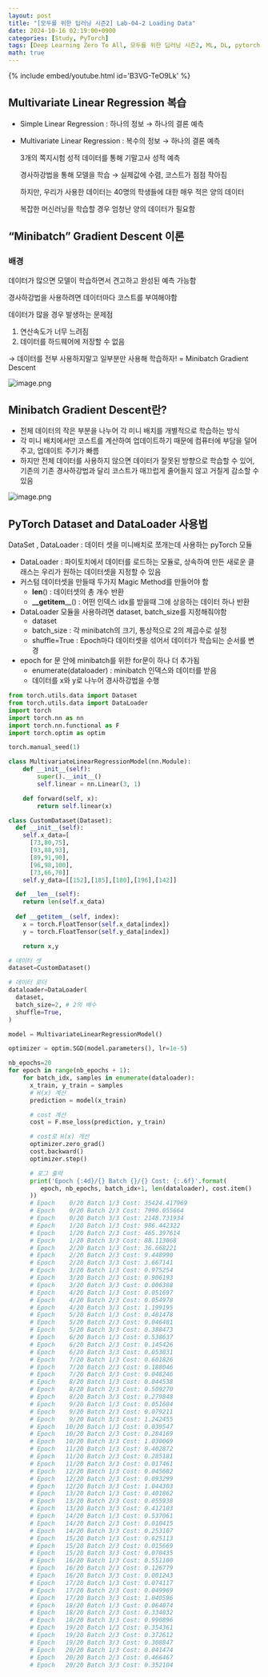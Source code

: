 ```yaml
---
layout: post
title: "[모두를 위한 딥러닝 시즌2] Lab-04-2 Loading Data"
date: 2024-10-16 02:19:00+0900
categories: [Study, PyTorch]
tags: [Deep Learning Zero To All, 모두를 위한 딥러닝 시즌2, ML, DL, pytorch]
math: true
---
```

{% include embed/youtube.html id='B3VG-TeO9Lk' %}  

## Multivariate Linear Regression 복습

- Simple Linear Regression : 하나의 정보 → 하나의 결론 예측
- Multivariate Linear Regression  : 복수의 정보 → 하나의 결론 예측
    
    3개의 쪽지시험 성적 데이터를 통해 기말고사 성적 예측
    
    경사하강법을 통해 모델을 학습 → 실제값에 수렴, 코스트가 점점 작아짐
    
    하지만, 우리가 사용한 데이터는 40명의 학생들에 대한 매우 적은 양의 데이터
    
    복잡한 머신러닝을 학습할 경우 엄청난 양의 데이터가 필요함
    

## “Minibatch” Gradient Descent 이론

### 배경

데이터가 많으면 모델이 학습하면서 견고하고 완성된 예측 가능함

경사하강법을 사용하려면 데이터마다 코스트를 부여해야함

데이터가 많을 경우 발생하는 문제점

1. 연산속도가 너무 느려짐
2. 데이터를 하드웨어에 저장할 수 없음

→ 데이터를 전부 사용하지말고 일부분만 사용해 학습하자! = Minibatch Gradient  Descent 

![image.png](assets/img/posts/pytorch/4-2/image.png)

## Minibatch Gradient  Descent란?

- 전체 데이터의 작은 부분을 나누어 각 미니 배치를 개별적으로 학습하는 방식
- 각 미니 배치에서만 코스트를 계산하여 업데이트하기 때문에 컴퓨터에 부담을 덜어주고, 업데이트 주기가 빠름
- 하지만 전체 데이터를 사용하지 않으면 데이터가 잘못된 방향으로 학습할 수 있어, 기존의 기존 경사하강법과 달리 코스트가 매끄럽게 줄어들지 않고 거칠게 감소할 수 있음

![image.png](assets/img/posts/pytorch/4-2/image%201.png)

## PyTorch Dataset and DataLoader 사용법

DataSet , DataLoader : 데이터 셋을 미니배치로 쪼개는데 사용하는 pyTorch 모듈

- DataLoader : 파이토치에서 데이터를 로드하는 모듈로, 상속하여 만든 새로운 클래스는 우리가 원하는 데이터셋을 지정할 수 있음
- 커스텀 데이터셋을 만들때 두가지 Magic Method를 만들어야 함
    - **__len__**() : 데이터셋의 총 개수 반환
    - **__getitem**__() : 어떤 인덱스 idx를 받을때 그에 상응하는 데이터 하나 반환
- DataLoader 모듈을 사용하려면 dataset, batch_size를 지정해줘야함
    - dataset
    - batch_size : 각 minibatch의 크기, 통상적으로 2의 제곱수로 설정
    - shuffle=True : Epoch마다 데이터셋을 섞어서 데이터가 학습되는 순서를 변경
- epoch for 문 안에 minibatch를 위한 for문이 하나 더 추가됨
    - enumerate(dataloader) : minibatch 인덱스와 데이터를 받음
    - 데이터를 x와 y로 나누어 경사하강법을 수행

```python
from torch.utils.data import Dataset
from torch.utils.data import DataLoader
import torch
import torch.nn as nn
import torch.nn.functional as F
import torch.optim as optim

torch.manual_seed(1)

class MultivariateLinearRegressionModel(nn.Module):
    def __init__(self):
        super().__init__()
        self.linear = nn.Linear(3, 1)

    def forward(self, x):
        return self.linear(x)

class CustomDataset(Dataset):
  def __init__(self):
    self.x_data=[
      [73,80,75],
      [93,88,93],
      [89,91,90],
      [96,98,100],
      [73,66,70]]
    self.y_data=[[152],[185],[180],[196],[142]]

  def __len__(self):
    return len(self.x_data)
  
  def __getitem__(self, index):
    x = torch.FloatTensor(self.x_data[index])
    y = torch.FloatTensor(self.y_data[index])

    return x,y

# 데이터 셋
dataset=CustomDataset() 

# 데이터 로더
dataloader=DataLoader(
  dataset,
  batch_size=2, # 2의 배수
  shuffle=True,
)

model = MultivariateLinearRegressionModel()

optimizer = optim.SGD(model.parameters(), lr=1e-5)

nb_epochs=20
for epoch in range(nb_epochs + 1):
    for batch_idx, samples in enumerate(dataloader):
      x_train, y_train = samples
      # H(x) 계산
      prediction = model(x_train)

      # cost 계산
      cost = F.mse_loss(prediction, y_train)

      # cost로 H(x) 개선
      optimizer.zero_grad()
      cost.backward()
      optimizer.step()

      # 로그 출력
      print('Epoch {:4d}/{} Batch {}/{} Cost: {:.6f}'.format(
         epoch, nb_epochs, batch_idx+1, len(dataloader), cost.item() 
      ))
      # Epoch    0/20 Batch 1/3 Cost: 35424.417969
      # Epoch    0/20 Batch 2/3 Cost: 7990.055664
      # Epoch    0/20 Batch 3/3 Cost: 2148.731934
      # Epoch    1/20 Batch 1/3 Cost: 986.442322
      # Epoch    1/20 Batch 2/3 Cost: 465.397614
      # Epoch    1/20 Batch 3/3 Cost: 88.113068
      # Epoch    2/20 Batch 1/3 Cost: 36.668221
      # Epoch    2/20 Batch 2/3 Cost: 9.448990
      # Epoch    2/20 Batch 3/3 Cost: 3.667141
      # Epoch    3/20 Batch 1/3 Cost: 0.975254
      # Epoch    3/20 Batch 2/3 Cost: 0.906193
      # Epoch    3/20 Batch 3/3 Cost: 0.006388
      # Epoch    4/20 Batch 1/3 Cost: 0.051697
      # Epoch    4/20 Batch 2/3 Cost: 0.054978
      # Epoch    4/20 Batch 3/3 Cost: 1.199195
      # Epoch    5/20 Batch 1/3 Cost: 0.401478
      # Epoch    5/20 Batch 2/3 Cost: 0.046481
      # Epoch    5/20 Batch 3/3 Cost: 0.388473
      # Epoch    6/20 Batch 1/3 Cost: 0.538637
      # Epoch    6/20 Batch 2/3 Cost: 0.145426
      # Epoch    6/20 Batch 3/3 Cost: 0.053031
      # Epoch    7/20 Batch 1/3 Cost: 0.601826
      # Epoch    7/20 Batch 2/3 Cost: 0.188046
      # Epoch    7/20 Batch 3/3 Cost: 0.048246
      # Epoch    8/20 Batch 1/3 Cost: 0.044538
      # Epoch    8/20 Batch 2/3 Cost: 0.509270
      # Epoch    8/20 Batch 3/3 Cost: 0.279848
      # Epoch    9/20 Batch 1/3 Cost: 0.051684
      # Epoch    9/20 Batch 2/3 Cost: 0.079211
      # Epoch    9/20 Batch 3/3 Cost: 1.242455
      # Epoch   10/20 Batch 1/3 Cost: 0.039547
      # Epoch   10/20 Batch 2/3 Cost: 0.284169
      # Epoch   10/20 Batch 3/3 Cost: 1.030069
      # Epoch   11/20 Batch 1/3 Cost: 0.402872
      # Epoch   11/20 Batch 2/3 Cost: 0.285181
      # Epoch   11/20 Batch 3/3 Cost: 0.017461
      # Epoch   12/20 Batch 1/3 Cost: 0.045682
      # Epoch   12/20 Batch 2/3 Cost: 0.093299
      # Epoch   12/20 Batch 3/3 Cost: 1.044303
      # Epoch   13/20 Batch 1/3 Cost: 0.401862
      # Epoch   13/20 Batch 2/3 Cost: 0.055938
      # Epoch   13/20 Batch 3/3 Cost: 0.412103
      # Epoch   14/20 Batch 1/3 Cost: 0.537061
      # Epoch   14/20 Batch 2/3 Cost: 0.010415
      # Epoch   14/20 Batch 3/3 Cost: 0.253107
      # Epoch   15/20 Batch 1/3 Cost: 0.625113
      # Epoch   15/20 Batch 2/3 Cost: 0.015669
      # Epoch   15/20 Batch 3/3 Cost: 0.070435
      # Epoch   16/20 Batch 1/3 Cost: 0.551100
      # Epoch   16/20 Batch 2/3 Cost: 0.126779
      # Epoch   16/20 Batch 3/3 Cost: 0.001243
      # Epoch   17/20 Batch 1/3 Cost: 0.074117
      # Epoch   17/20 Batch 2/3 Cost: 0.049969
      # Epoch   17/20 Batch 3/3 Cost: 1.040596
      # Epoch   18/20 Batch 1/3 Cost: 0.064074
      # Epoch   18/20 Batch 2/3 Cost: 0.334032
      # Epoch   18/20 Batch 3/3 Cost: 0.990896
      # Epoch   19/20 Batch 1/3 Cost: 0.354361
      # Epoch   19/20 Batch 2/3 Cost: 0.372612
      # Epoch   19/20 Batch 3/3 Cost: 0.308847
      # Epoch   20/20 Batch 1/3 Cost: 0.041474
      # Epoch   20/20 Batch 2/3 Cost: 0.466467
      # Epoch   20/20 Batch 3/3 Cost: 0.352104
```
